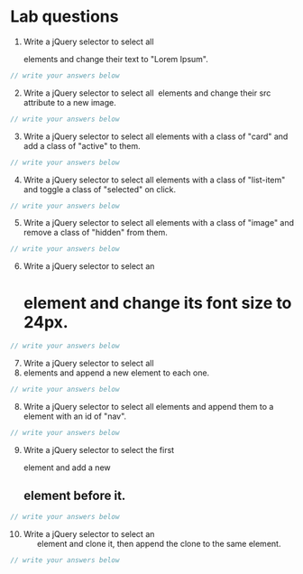 # Lab questions

1. Write a jQuery selector to select all <p> elements and change their text to "Lorem Ipsum".

```js
// write your answers below

```

2. Write a jQuery selector to select all <img> elements and change their src attribute to a new image.
```js
// write your answers below

```
3. Write a jQuery selector to select all elements with a class of "card" and add a class of "active" to them.
```js
// write your answers below

```
4. Write a jQuery selector to select all elements with a class of "list-item" and toggle a class of "selected" on click.
```js
// write your answers below

```
5. Write a jQuery selector to select all elements with a class of "image" and remove a class of "hidden" from them.
```js
// write your answers below

```
6. Write a jQuery selector to select an <h1> element and change its font size to 24px.
```js
// write your answers below

```
7. Write a jQuery selector to select all <li> elements and append a new <span> element to each one.
```js
// write your answers below

```
8. Write a jQuery selector to select all <a> elements and append them to a <div> element with an id of "nav".
```js
// write your answers below

```
9. Write a jQuery selector to select the first <p> element and add a new <h2> element before it.
```js
// write your answers below

```
10. Write a jQuery selector to select an <ul> element and clone it, then append the clone to the same element.
```js
// write your answers below

```
